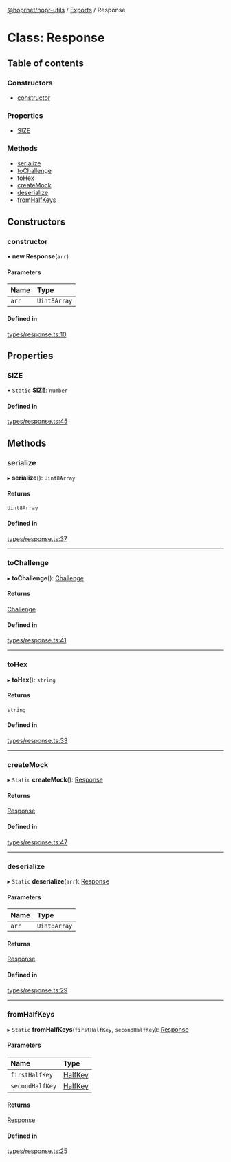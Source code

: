 [@hoprnet/hopr-utils](../README.md) / [Exports](../modules.md) / Response

# Class: Response

## Table of contents

### Constructors

- [constructor](response.md#constructor)

### Properties

- [SIZE](response.md#size)

### Methods

- [serialize](response.md#serialize)
- [toChallenge](response.md#tochallenge)
- [toHex](response.md#tohex)
- [createMock](response.md#createmock)
- [deserialize](response.md#deserialize)
- [fromHalfKeys](response.md#fromhalfkeys)

## Constructors

### constructor

• **new Response**(`arr`)

#### Parameters

| Name | Type |
| :------ | :------ |
| `arr` | `Uint8Array` |

#### Defined in

[types/response.ts:10](https://github.com/hoprnet/hoprnet/blob/master/packages/utils/src/types/response.ts#L10)

## Properties

### SIZE

▪ `Static` **SIZE**: `number`

#### Defined in

[types/response.ts:45](https://github.com/hoprnet/hoprnet/blob/master/packages/utils/src/types/response.ts#L45)

## Methods

### serialize

▸ **serialize**(): `Uint8Array`

#### Returns

`Uint8Array`

#### Defined in

[types/response.ts:37](https://github.com/hoprnet/hoprnet/blob/master/packages/utils/src/types/response.ts#L37)

___

### toChallenge

▸ **toChallenge**(): [Challenge](challenge.md)

#### Returns

[Challenge](challenge.md)

#### Defined in

[types/response.ts:41](https://github.com/hoprnet/hoprnet/blob/master/packages/utils/src/types/response.ts#L41)

___

### toHex

▸ **toHex**(): `string`

#### Returns

`string`

#### Defined in

[types/response.ts:33](https://github.com/hoprnet/hoprnet/blob/master/packages/utils/src/types/response.ts#L33)

___

### createMock

▸ `Static` **createMock**(): [Response](response.md)

#### Returns

[Response](response.md)

#### Defined in

[types/response.ts:47](https://github.com/hoprnet/hoprnet/blob/master/packages/utils/src/types/response.ts#L47)

___

### deserialize

▸ `Static` **deserialize**(`arr`): [Response](response.md)

#### Parameters

| Name | Type |
| :------ | :------ |
| `arr` | `Uint8Array` |

#### Returns

[Response](response.md)

#### Defined in

[types/response.ts:29](https://github.com/hoprnet/hoprnet/blob/master/packages/utils/src/types/response.ts#L29)

___

### fromHalfKeys

▸ `Static` **fromHalfKeys**(`firstHalfKey`, `secondHalfKey`): [Response](response.md)

#### Parameters

| Name | Type |
| :------ | :------ |
| `firstHalfKey` | [HalfKey](halfkey.md) |
| `secondHalfKey` | [HalfKey](halfkey.md) |

#### Returns

[Response](response.md)

#### Defined in

[types/response.ts:25](https://github.com/hoprnet/hoprnet/blob/master/packages/utils/src/types/response.ts#L25)
